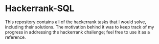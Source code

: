 # Hackerrank-SQL
This repository contains all of the hackerrank tasks that I would solve, including their solutions. The motivation behind it was to keep track of my progress in addressing the hackerrank challenge; feel free to use it as a reference.

